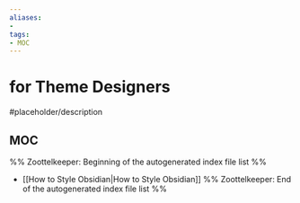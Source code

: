 ```yaml
---
aliases:
- 
tags:
- MOC
---
```


# for Theme Designers

#placeholder/description 

## MOC

%% Zoottelkeeper: Beginning of the autogenerated index file list  %%
- [[How to Style Obsidian|How to Style Obsidian]]
%% Zoottelkeeper: End of the autogenerated index file list  %%
